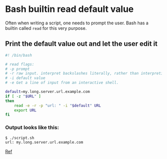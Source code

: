Bash builtin read default value
===============================

Often when writing a script, one needs to prompt the user. Bash has a builtin called `read` for this very purpose.


## Print the default value out and let the user edit it
```bash
#! /bin/bash

# read flags:
# -p prompt
# -r raw input. interpret backslashes literally, rather than interpreting them as escape characters.
# -i default value
# -e Get a line of input from an interactive shell.

default=my.long.server.url.example.com
if [ -z "$URL" ]
then
	read -e -r -p "url: " -i "$default" URL
	export URL
fi
```
### Output looks like this:
```
$ ./script.sh
url: my.long.server.url.example.com
```

[Ref](https://www.computerhope.com/unix/bash/read.htm)
